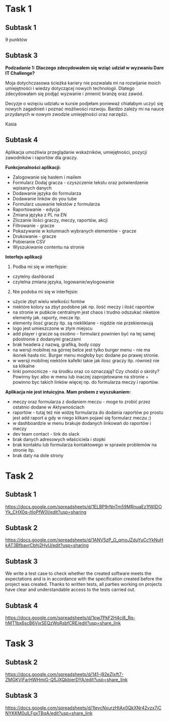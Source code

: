 # Task 1

## Subtask 1

9 punktów



## Subtask 3

**Podzadanie 1: Dlaczego zdecydowałem się wziąć udział w wyzwaniu Dare IT Challenge?**


Moja dotychczasowa ścieżka kariery nie pozwalała mi na rozwijanie moich umiejętności i wiedzy dotyczącej nowych technologii. Dlatego zdecydowałam się podjąć wyzwanie i zmienić branżę oraz zawód.


Decyzje o wzięciu udziału w kursie podjełam ponieważ chiałabym uczyć się nowych zagadnień i poznać możliwości rozwoju. Bardzo zależy mi na nauce przydanych w nowym zwodzie umiejętności oraz narzędzi.

Kasia

## Subtask 4


Aplikacja umożliwia przeglądanie wskaźników, umiejętności, pozycji zawodników i raportów dla graczy. 

**Funkcjonalności aplikacji:**

* Zalogowanie się hasłem i mailem
* Formularz Dodaj gracza - czyszczenie tekstu oraz potwierdzenie wpisanych danych
* Dodawanie języka do formularza
* Dodawanie linków do you tube
* Formularz usuwanie tekstów z formularza
* Raportowanie - edycja
* Zmiana języka z PL na EN
* Zliczanie ilości graczy, meczy, raportów, akcji
* Filtrowanie - gracze
* Pokazywanie w kolumnach wybranych elementów - gracze
* Drukowanie - gracze
* Pobieranie CSV
* Wyszukiwanie contentu na stronie


**Interfejs aplikacji**

1. Podba mi się w interfejsie:

* czytelny dashborad
* czytelna zmiana języka, logowanie/wylogowanie

2. Nie podoba mi się w interfejsie:

* użycie zbyt wielu wielkości fontów
* niektóre kolory sa zbyt podobne jak np. ilość meczy i ilość raportów
* na stronie w pubkcie centralnym jest chaos i trudno odszukać niketóre elementy jak. raporty, mecze itp. 
* elementy ilosć graczy itp. są niekliklane - nigdzie nie przekierowują
* logo jest umieszczone w złym miejscu 
* add player i gracze są osobno - formularz powinien być na tej samej pdostronie z dodanymi graczami 
* brak headera z nazwą, grafiką, body copy
* na wersji mobilnej na górnej belce jest tylko burger menu - nie ma ikonek hasła nic. Burger menu mogłoby byc dodane po prawej stronie. 
* w wersji mobilnej niektóre kafelki takie jak ilosc graczy itp. również nie sa klikalne
* linki pomocnicze - na środku oraz co oznaczają? Czy chodzi o skróty? Powinny byc albo w menu lub inaczej zaprojetowane na stronie + powinno byc takich linków więcej  np. do formularza meczy i raportów. 


**Aplikacja nie jest intuicyjna. Mam probem z wyszukaniem:**

* meczy oraz formularza z dodaniem meczu - moge to zrobić przez ostatnio dodane w Aktywnościach
* raportów - tutaj też nie widzę formularza do dodania raportów po prostu jest add raport a gdy w niego klikam pojawi się formularz meczu ;) 
* w dashboardzie w menu brakuje dodanych linkowań do raportów i meczy
* dev team contact - link do slack 
* brak danych adresowych właściciela i stopki 
* brak kontaktu lub formularza kontaktowego w sprawie problemów na stronie itp. 
* brak daty na dole strony


# Task 2

## Subtask 1
https://docs.google.com/spreadsheets/d/1ELBP9rNnTm59MRnuaEz1fWlDOYk_CHX0q-jtIoPfW0I/edit?usp=sharing

## Subtask 2
https://docs.google.com/spreadsheets/d/1ANV5zP_O_qmoJZduYuCcYkNuHkAT3BfbavrCbhj2HyU/edit?usp=sharing

## Subtask 3
We write a test case to check whether the created software meets the expectations and is in accordance with the specification created before the project was created. Thanks to written tests, all parties working on projects have clear and understandable access to the tests carried out.

## Subtask 4 
https://docs.google.com/spreadsheets/d/1pw7PkF2H4ci8_Rq-hMT1bx6scB6VjxSEQzWoRsbfCRE/edit?usp=share_link



# Task 3


## Subtask 2
https://docs.google.com/spreadsheets/d/141-j92eZIxft7-ZMGKViFarHWHmiG-Q5JXQkbierDYA/edit?usp=share_link


## Subtask 3
https://docs.google.com/spreadsheets/d/1leycNxurzHtAx0QkXNr42vzx7iCNYKKM0ulLFgxTBqA/edit?usp=share_link 
